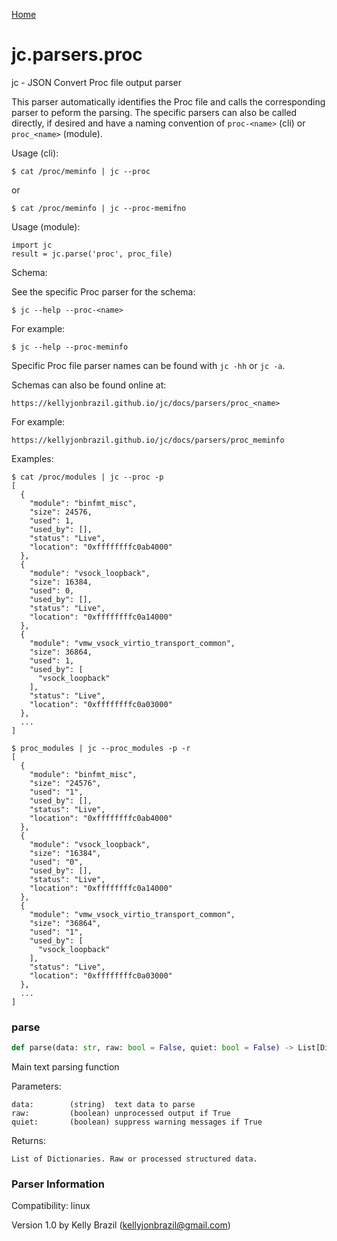 [Home](https://kellyjonbrazil.github.io/jc/)
<a id="jc.parsers.proc"></a>

# jc.parsers.proc

jc - JSON Convert Proc file output parser

This parser automatically identifies the Proc file and calls the
corresponding parser to peform the parsing. The specific parsers can also
be called directly, if desired and have a naming convention of
`proc-<name>` (cli) or `proc_<name>` (module).

Usage (cli):

    $ cat /proc/meminfo | jc --proc

or

    $ cat /proc/meminfo | jc --proc-memifno

Usage (module):

    import jc
    result = jc.parse('proc', proc_file)

Schema:

See the specific Proc parser for the schema:

    $ jc --help --proc-<name>

For example:

    $ jc --help --proc-meminfo

Specific Proc file parser names can be found with `jc -hh` or `jc -a`.

Schemas can also be found online at:

    https://kellyjonbrazil.github.io/jc/docs/parsers/proc_<name>

For example:

    https://kellyjonbrazil.github.io/jc/docs/parsers/proc_meminfo

Examples:

    $ cat /proc/modules | jc --proc -p
    [
      {
        "module": "binfmt_misc",
        "size": 24576,
        "used": 1,
        "used_by": [],
        "status": "Live",
        "location": "0xffffffffc0ab4000"
      },
      {
        "module": "vsock_loopback",
        "size": 16384,
        "used": 0,
        "used_by": [],
        "status": "Live",
        "location": "0xffffffffc0a14000"
      },
      {
        "module": "vmw_vsock_virtio_transport_common",
        "size": 36864,
        "used": 1,
        "used_by": [
          "vsock_loopback"
        ],
        "status": "Live",
        "location": "0xffffffffc0a03000"
      },
      ...
    ]

    $ proc_modules | jc --proc_modules -p -r
    [
      {
        "module": "binfmt_misc",
        "size": "24576",
        "used": "1",
        "used_by": [],
        "status": "Live",
        "location": "0xffffffffc0ab4000"
      },
      {
        "module": "vsock_loopback",
        "size": "16384",
        "used": "0",
        "used_by": [],
        "status": "Live",
        "location": "0xffffffffc0a14000"
      },
      {
        "module": "vmw_vsock_virtio_transport_common",
        "size": "36864",
        "used": "1",
        "used_by": [
          "vsock_loopback"
        ],
        "status": "Live",
        "location": "0xffffffffc0a03000"
      },
      ...
    ]

<a id="jc.parsers.proc.parse"></a>

### parse

```python
def parse(data: str, raw: bool = False, quiet: bool = False) -> List[Dict]
```

Main text parsing function

Parameters:

    data:        (string)  text data to parse
    raw:         (boolean) unprocessed output if True
    quiet:       (boolean) suppress warning messages if True

Returns:

    List of Dictionaries. Raw or processed structured data.

### Parser Information
Compatibility:  linux

Version 1.0 by Kelly Brazil (kellyjonbrazil@gmail.com)
